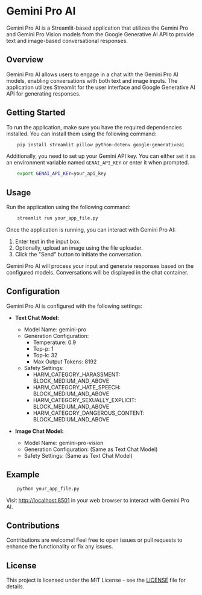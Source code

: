 # Gemini Pro AI

Gemini Pro AI is a Streamlit-based application that utilizes the Gemini Pro and Gemini Pro Vision models from the Google Generative AI API to provide text and image-based conversational responses.

## Overview

Gemini Pro AI allows users to engage in a chat with the Gemini Pro AI models, enabling conversations with both text and image inputs. The application utilizes Streamlit for the user interface and Google Generative AI API for generating responses.

## Getting Started

To run the application, make sure you have the required dependencies installed. You can install them using the following command:

```bash
    pip install streamlit pillow python-dotenv google-generativeai
```

Additionally, you need to set up your Gemini API key. You can either set it as an environment variable named `GENAI_API_KEY` or enter it when prompted.

```bash
    export GENAI_API_KEY=your_api_key
```

## Usage

Run the application using the following command:

```bash
    streamlit run your_app_file.py
```

Once the application is running, you can interact with Gemini Pro AI:

1. Enter text in the input box.
2. Optionally, upload an image using the file uploader.
3. Click the "Send" button to initiate the conversation.

Gemini Pro AI will process your input and generate responses based on the configured models. Conversations will be displayed in the chat container.

## Configuration

Gemini Pro AI is configured with the following settings:

- **Text Chat Model:**
  - Model Name: gemini-pro
  - Generation Configuration:
    - Temperature: 0.9
    - Top-p: 1
    - Top-k: 32
    - Max Output Tokens: 8192
  - Safety Settings:
    - HARM_CATEGORY_HARASSMENT: BLOCK_MEDIUM_AND_ABOVE
    - HARM_CATEGORY_HATE_SPEECH: BLOCK_MEDIUM_AND_ABOVE
    - HARM_CATEGORY_SEXUALLY_EXPLICIT: BLOCK_MEDIUM_AND_ABOVE
    - HARM_CATEGORY_DANGEROUS_CONTENT: BLOCK_MEDIUM_AND_ABOVE

- **Image Chat Model:**
  - Model Name: gemini-pro-vision
  - Generation Configuration: (Same as Text Chat Model)
  - Safety Settings: (Same as Text Chat Model)

## Example

```python
    python your_app_file.py
```

Visit [http://localhost:8501](http://localhost:8501) in your web browser to interact with Gemini Pro AI.

## Contributions

Contributions are welcome! Feel free to open issues or pull requests to enhance the functionality or fix any issues.

## License

This project is licensed under the MIT License - see the [LICENSE](LICENSE) file for details.